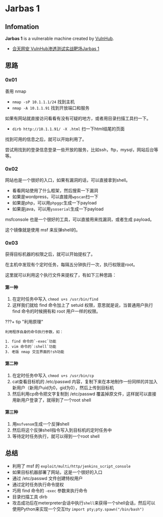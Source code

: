 # Jarbas 1

## Infomation

**Jarbas 1** is a vulnerable machine created by [VulnHub](https://www.vulnhub.com/entry/jarbas-1,232/). 

- [合天网安 VulnHub渗透测试实战靶场Jarbas 1](https://www.hetianlab.com/expc.do?ce=b06710c4-ecd4-41ea-ab7b-c3602df06219)

## 思路

### 0x01

善用 nmap

- `nmap -sP 10.1.1.1/24` 找到主机
- `nmap -A 10.1.1.91` 找到开放端口和服务

如果有网站就直接访问看看有没有可疑的地方，或者用目录扫描工具扫一下。

- `dirb http://10.1.1.91/ -X .html` 扫一下html结尾的页面

找到可用的信息之后，就可以开始利用了。

尝试用找到的登录信息登录一些开放的服务，比如ssh，ftp，mysql，网站后台等等。

### 0x02

网站也是一个很好的入口，如果有漏洞的话，可以直接拿到shell。

- 看看网站使用了什么框架，然后搜索一下漏洞
- 如果是wordpress，可以直接用`wpscan`扫一下
- 如果是php，可以用`phpggc`生成一下payload
- 如果是java，可以用`ysoserial`生成一下payload

msfconsole 也是一个很好的工具，可以直接用来找漏洞，或者生成 payload。

这个镜像就是使用 msf 来反弹shell的。

### 0x03

获得目标机器的权限之后，就可以开始提权了。

在主机中发现有个定时任务，每隔五分钟执行一次，执行权限是root。

这里就可以利用这个执行文件来提权了，有如下三种思路：

#### 第一种

1. 在定时任务中写入 `chmod u+s /usr/bin/find` 
2. 这样我们就给 find 命令加上了 setuid 权限，意思就是说，当普通用户执行 find 命令的时候拥有和 root 用户一样的权限。

???+ tip "利用原理"

    利用程序自身的命令执行参数，如：

    1. find 命令的`-exec`功能
    2. vim 命令的`:shell`功能
    3. 老版 nmap 交互界面的!sh功能

#### 第二种

1. 在定时任务中写入 `chmod u+s /usr/bin/cp`
2. cat查看目标机的 /etc/passwd 内容，复制下来在本地制作一份同样的并加入新用户（新用户uid为0，gid为0），然后上传到目标机
3. 然后利用cp命令把文字复制到 /etc/passwd 覆盖掉原文件，这样就可以直接用新用户登录了，就得到了一个root shell

#### 第三种

1. 用`msfvenom`生成一个反弹shell
2. 然后将这个反弹shell指令写入到目标机的定时任务中
3. 等待定时任务执行，就可以得到一个root shell

## 总结

- 利用了 msf 的 `exploit/multi/http/jenkins_script_console`
- 如果目标机器部署了网站，这是一个很好的入口
- 通过 /etc/passwd 文件创建特权用户
- 通过定时任务执行命令提权
- 巧用 find 命令的 `-exec` 参数来执行命令
- 目录扫描工具 dirb
- 攻击成功后在meterpreter会话中执行`shell`来获得一个shell会话，然后可以使用Python来实现一个交互tty `import pty;pty.spawn("/bin/bash")`
